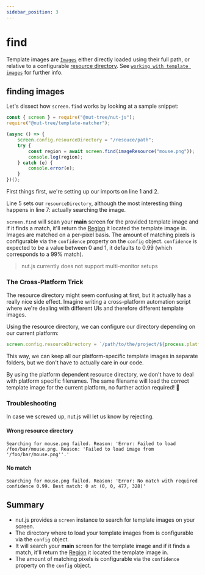 ```yaml
---
sidebar_position: 3
---
```


# find

Template images are [`Images`](../datatypes/image.md) either directly loaded using their full path, or relative to a configurable [resource directory](https://nut-tree.github.io/apidoc/classes/screen_class.ScreenClass.html#config).
See [`working with template images`](template-images.md#working-with-template-images) for further info.

## finding images

Let's dissect how `screen.find` works by looking at a sample snippet:

```js {1,2,5,7}
const { screen } = require("@nut-tree/nut-js");
require("@nut-tree/template-matcher");

(async () => {
    screen.config.resourceDirectory = "/resouce/path";
    try {
        const region = await screen.find(imageResource("mouse.png"));
        console.log(region);
    } catch (e) {
        console.error(e);
    }
})();
```

First things first, we're setting up our imports on line 1 and 2.

Line 5 sets our `resourceDirectory`, although the most interesting thing happens in line 7: actually searching the image.

`screen.find` will scan your **main** screen for the provided template image and if it finds a match, it'll return the [Region](https://nut-tree.github.io/apidoc/classes/region_class.Region.html) it located the template image in.
Images are matched on a per-pixel basis.
The amount of matching pixels is configurable via the `confidence` property on the `config` object.
`confidence` is expected to be a value between 0 and 1, it defaults to 0.99 (which corresponds to a 99% match).

> nut.js currently does not support multi-monitor setups

### The Cross-Platform Trick

The resource directory might seem confusing at first, but it actually has a really nice side effect.
Imagine writing a cross-platform automation script where we're dealing with different UIs and therefore different template images.

Using the resource directory, we can configure our directory depending on our current platform:

```js
screen.config.resourceDirectory = `/path/to/the/project/${process.platform}`;
```

This way, we can keep all our platform-specific template images in separate folders, but we don't have to actually care in our code.

By using the platform dependent resource directory, we don't have to deal with platform specific filenames.
The same filename will load the correct template image for the current platform, no further action required! 💪

### Troubleshooting

In case we screwed up, nut.js will let us know by rejecting.

#### Wrong resource directory

`Searching for mouse.png failed. Reason: 'Error: Failed to load /foo/bar/mouse.png. Reason: 'Failed to load image from '/foo/bar/mouse.png''.'`

#### No match

`Searching for mouse.png failed. Reason: 'Error: No match with required confidence 0.99. Best match: 0 at (0, 0, 477, 328)'`

## Summary

- nut.js provides a `screen` instance to search for template images on your screen.
- The directory where to load your template images from is configurable via the `config` object.
- It will search your **main** screen for the template image and if it finds a match, it'll return the [Region](https://nut-tree.github.io/apidoc/classes/region_class.Region.html) it located the template image in.
- The amount of matching pixels is configurable via the `confidence` property on the `config` object.
